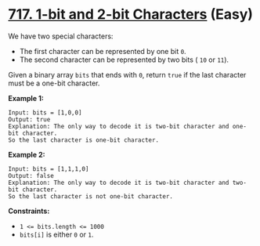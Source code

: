 # [717. 1-bit and 2-bit Characters][link] (Easy)

[link]: https://leetcode.com/problems/1-bit-and-2-bit-characters/

We have two special characters:

- The first character can be represented by one bit `0`.
- The second character can be represented by two bits ( `10` or `11`).

Given a binary array `bits` that ends with `0`, return `true` if the last character must be a one-bit
character.

**Example 1:**

```
Input: bits = [1,0,0]
Output: true
Explanation: The only way to decode it is two-bit character and one-bit character.
So the last character is one-bit character.
```

**Example 2:**

```
Input: bits = [1,1,1,0]
Output: false
Explanation: The only way to decode it is two-bit character and two-bit character.
So the last character is not one-bit character.
```

**Constraints:**

- `1 <= bits.length <= 1000`
- `bits[i]` is either `0` or `1`.
